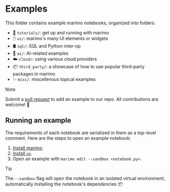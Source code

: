# Examples

This folder contains example marimo notebooks, organized into folders.

- 🍃 `tutorials/`: get up and running with marimo
- 🖱️ `ui/`: marimo's many UI elements or widgets
- 🛢️ `sql/`: SQL and Python inter-op
- 🤖 `ai/`: AI-related examples
- ☁️  `cloud/`: using various cloud providers
- 📦 `third_party/`: a showcase of how to use popular third-party packages in marimo
- ✨ `misc/`: miscellenous topical examples

> [!NOTE]
> Submit a [pull request](https://github.com/marimo-team/marimo/pulls) to add
> an example to our repo. All contributions are welcome! 🙏

## Running an example

The requirements of each notebook are serialized in them as a top-level
comment. Here are the steps to open an example notebook:

1. [Install marimo](https://docs.marimo.io/getting_started/index.html#installation).
2. [Install `uv`](https://github.com/astral-sh/uv/?tab=readme-ov-file#installation).
3. Open an example with `marimo edit --sandbox <notebook.py>`.

> [!TIP]
> The `--sandbox` flag will open the notebook in an isolated virtual environment,
> automatically installing the notebook's dependencies 📦
